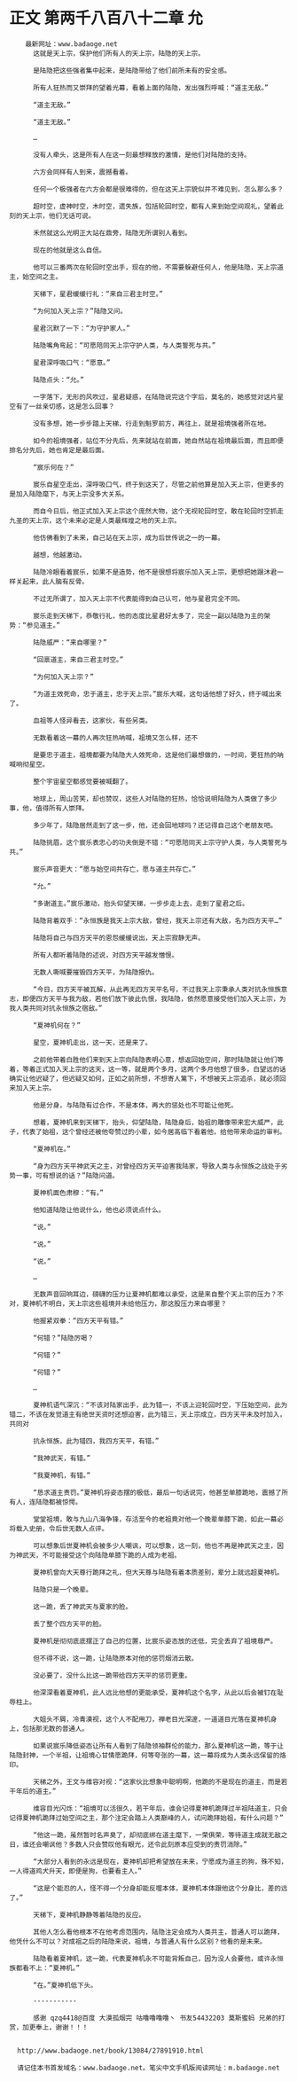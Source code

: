 # 正文 第两千八百八十二章 允
        最新网址：www.badaoge.net
          这就是天上宗，保护他们所有人的天上宗，陆隐的天上宗。
      
          是陆隐把这些强者集中起来，是陆隐带给了他们前所未有的安全感。
      
          所有人狂热而又崇拜的望着光幕，看着上面的陆隐，发出强烈呼喊：“道主无敌。”
      
          “道主无敌。”
      
          “道主无敌。”
      
          …
      
          没有人牵头，这是所有人在这一刻最想释放的激情，是他们对陆隐的支持。
      
          六方会同样有人到来，震撼看着。
      
          任何一个极强者在六方会都是很难得的，但在这天上宗貌似并不难见到，怎么那么多？
      
          超时空，虚神时空，木时空，遗失族，包括轮回时空，都有人来到始空间观礼，望着此刻的天上宗，他们无话可说。
      
          禾然就这么光明正大站在鼎旁，陆隐无所谓别人看到。
      
          现在的他就是这么自信。
      
          他可以三番两次在轮回时空出手，现在的他，不需要躲避任何人，他是陆隐，天上宗道主，始空间之主。
      
          天梯下，星君缓缓行礼：“来自三君主时空。”
      
          “为何加入天上宗？”陆隐又问。
      
          星君沉默了一下：“为守护家人。”
      
          陆隐嘴角弯起：“可愿陪同天上宗守护人类，与人类誓死与共。”
      
          星君深呼吸口气：“愿意。”
      
          陆隐点头：“允。”
      
          一字落下，无形的风吹过，星君疑惑，在陆隐说完这个字后，莫名的，她感觉对这片星空有了一丝亲切感，这是怎么回事？
      
          没有多想，她一步步踏上天梯，行走到魁罗前方，再往上，就是祖境强者所在地。
      
          如今的祖境强者，站位不分先后，先来就站在前面，她自然站在祖境最后面，而且即便排名分先后，她也肯定是最后面。
      
          “宸乐何在？”
      
          宸乐自星空走出，深呼吸口气，终于到这天了，尽管之前他算是加入天上宗，但更多的是加入陆隐麾下，与天上宗没多大关系。
      
          而自今日后，他正式加入天上宗这个庞然大物，这个无视轮回时空，敢在轮回时空抓走九圣的天上宗，这个未来必定是人类最辉煌之地的天上宗。
      
          他仿佛看到了未来，自己站在天上宗，成为后世传说之一的一幕。
      
          越想，他越激动。
      
          陆隐冷眼看着宸乐，如果不是造势，他不是很想将宸乐加入天上宗，更想把她跟沐君一样关起来，此人脑有反骨。
      
          不过无所谓了，加入天上宗不代表能得到自己认可，他与星君完全不同。
      
          宸乐走到天梯下，恭敬行礼，他的态度比星君好太多了，完全一副以陆隐为主的架势：“参见道主。”
      
          陆隐威严：“来自哪里？”
      
          “回禀道主，来自三君主时空。”
      
          “为何加入天上宗？”
      
          “为道主效死命，忠于道主，忠于天上宗。”宸乐大喊，这句话他想了好久，终于喊出来了。
      
          血祖等人怪异看去，这家伙，有些另类。
      
          无数看着这一幕的人再次狂热呐喊，祖境又怎么样，还不
      
          是要忠于道主，祖境都要为陆隐大人效死命，这是他们最想做的，一时间，更狂热的呐喊响彻星空。
      
          整个宇宙星空都感觉要被喊翻了。
      
          地球上，周山苦笑，却也赞叹，这些人对陆隐的狂热，恰恰说明陆隐为人类做了多少事，他，值得所有人崇拜。
      
          多少年了，陆隐居然走到了这一步，他，还会回地球吗？还记得自己这个老朋友吧。
      
          陆隐挑眉，这个宸乐表忠心的功夫倒是不错：“可愿陪同天上宗守护人类，与人类誓死与共。”
      
          宸乐声音更大：“愿与始空间共存亡，愿与道主共存亡。”
      
          “允。”
      
          “多谢道主。”宸乐激动，抬头仰望天梯，一步步走上去，走到了星君之后。
      
          陆隐背着双手：“永恒族是我天上宗大敌，曾经，我天上宗还有大敌，名为四方天平…”
      
          陆隐将自己与四方天平的恩怨缓缓说出，天上宗寂静无声。
      
          所有人都听着陆隐的述说，对四方天平越发憎恨。
      
          无数人嘶喊要摧毁四方天平，为陆隐报仇。
      
          “今日，四方天平被瓦解，从此再无四方天平名号，不过我天上宗秉承人类对抗永恒族意志，即便四方天平与我为敌，若他们放下彼此仇恨，我陆隐，依然愿意接受他们加入天上宗，为我人类共同对抗永恒族之宿敌。”
      
          “夏神机何在？”
      
          星空，夏神机走出，这一天，还是来了。
      
          之前他带着白胜他们来到天上宗向陆隐表明心意，想返回始空间，那时陆隐就让他们等着，等着正式加入天上宗的这天，这一等，就是两个多月，这两个多月他想了很多，白望远的话确实让他迟疑了，但迟疑又如何，正如之前所想，不想寄人篱下，不想被天上宗追杀，就必须回来加入天上宗。
      
          他是分身，与陆隐有过合作，不是本体，再大的惩处也不可能让他死。
      
          想着，夏神机来到天梯下，抬头，仰望陆隐，陆隐身后，始祖的雕像带来宏大威严，此子，代表了始祖，这个曾经还被他夸赞过的小辈，如今居高临下看着他，给他带来命运的审判。
      
          “夏神机在。”
      
          “身为四方天平神武天之主，对曾经四方天平迫害我陆家，导致人类与永恒族之战处于劣势一事，可有想说的话？”陆隐问道。
      
          夏神机面色肃穆：“有。”
      
          他知道陆隐让他说什么，他也必须说点什么。
      
          “说。”
      
          “说。”
      
          “说。”
      
          …
      
          无数声音回响耳边，磅礴的压力让夏神机都难以承受，这是来自整个天上宗的压力？不对，夏神机不明白，天上宗这些祖境并未给他压力，那这股压力来自哪里？
      
          他握紧双拳：“四方天平有错。”
      
          “何错？”陆隐厉喝？
      
          “何错？”
      
          “何错？”
      
          …
      
          夏神机语气深沉：“不该对陆家出手，此为错一，不该上迎轮回时空，下压始空间，此为错二，不该在发觉道主有绝世天资时还想迫害，此为错三，天上宗成立，四方天平未及时加入，共同对
      
          抗永恒族，此为错四，我四方天平，有错。”
      
          “我神武天，有错。”
      
          “我夏神机，有错。”
      
          “恳求道主责罚。”夏神机将姿态摆的极低，最后一句话说完，他甚至单膝跪地，震撼了所有人，连陆隐都被惊愕。
      
          堂堂祖境，敢与九山八海争锋，存活至今的老祖竟对他一个晚辈单膝下跪，如此一幕必将载入史册，令后世无数人点评。
      
          可以想象后世夏神机会被多少人嘲讽，可以想象，这一刻，他也不再是神武天之主，因为神武天，不可能接受这个向陆隐单膝下跪的人成为老祖。
      
          夏神机曾向大天尊行跪拜之礼，但大天尊与陆隐有着本质差别，辈分上就远超夏神机。
      
          陆隐只是一个晚辈。
      
          这一跪，丢了神武天与夏家的脸。
      
          丢了整个四方天平的脸。
      
          夏神机是彻彻底底摆正了自己的位置，比宸乐姿态放的还低，完全丢弃了祖境尊严。
      
          但不得不说，这一跪，让陆隐原本对他的惩罚烟消云散。
      
          没必要了，没什么比这一跪带给四方天平的惩罚更重。
      
          他深深看着夏神机，此人远比他想的更能承受，夏神机这个名字，从此以后会被钉在耻辱柱上。
      
          大姐头不屑，冷青漠视，这个人不配用刀，禅老目光深邃，一道道目光落在夏神机身上，包括那无数的普通人。
      
          如果说宸乐降低姿态让所有人看到了陆隐领袖群伦的能力，那么夏神机这一跪，等于让陆隐封神，一个半祖，让祖境心甘情愿跪拜，何等夸张的一幕，这一幕将成为人类永远保留的烙印。
      
          天梯之外，王文与维容对视：“这家伙比想象中聪明啊，他跪的不是现在的道主，而是若干年后的道主。”
      
          维容目光闪烁：“祖境可以活很久，若干年后，谁会记得夏神机跪拜过半祖陆道主，只会记得夏神机跪拜过始空间之主，那个注定会踏上人类巅峰的人，试问跪拜始祖，有什么问题？”
      
          “他这一跪，虽然暂时名声臭了，却彻底绑在道主麾下，一荣俱荣，等待道主成就无敌之日，谁还会嘲讽他？多数人只会赞叹他有眼光，还令此刻原本应受到的责罚消除。”
      
          “大部分人看到的永远是现在，夏神机却把希望放在未来，宁愿成为道主的狗，殊不知，一人得道鸡犬升天，即便是狗，也要看主人。”
      
          “这是个能忍的人，怪不得一个分身却能反噬本体，夏神机本体跟他这个分身比，差的远了。”
      
          天梯下，夏神机静静等着陆隐的反应。
      
          其他人怎么看他根本不在他考虑范围内，陆隐注定会成为人类共主，普通人可以跪拜，他凭什么不可以？对成祖之后的陆隐来说，祖境，与普通人有什么区别？他看的是未来。
      
          陆隐看着夏神机，这一跪，代表夏神机永不可能背叛自己，因为没人会要他，或许永恒族都看不上：“夏神机。”
      
          “在。”夏神机低下头。
      
          -----------
      
          感谢 qzq4418@百度 大漠孤烟完 咕噜噜噜噜丶 书友54432203 莫斯蜜蚂 兄弟的打赏，加更奉上，谢谢！！！
      
      
      http://www.badaoge.net/book/13084/27891910.html
      
      请记住本书首发域名：www.badaoge.net。笔尖中文手机版阅读网址：m.badaoge.net